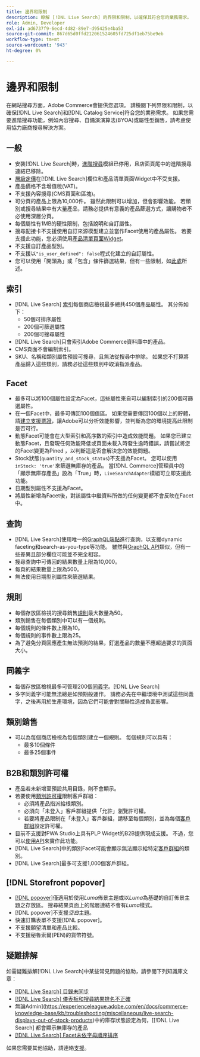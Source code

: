 ```yaml
---
title: 邊界和限制
description: 瞭解 [!DNL Live Search] 的界限和限制，以確保其符合您的業務需求。
role: Admin, Developer
exl-id: ad6737f9-6ecd-4d82-89e7-d95425e4ba53
source-git-commit: 867d65d0ffd212061524605fd725df1eb75be9eb
workflow-type: tm+mt
source-wordcount: '943'
ht-degree: 0%

---
```


# 邊界和限制

在網站搜尋方面，Adobe Commerce會提供您選項。 請檢閱下列界限和限制，以確保[!DNL Live Search]和[!DNL Catalog Service]符合您的業務需求。 如果您需要進階搜尋功能，例如內容搜尋、自備演演算法(BYOA)或屬性型銷售，請考慮使用協力廠商搜尋解決方案。

## 一般

- 安裝[!DNL Live Search]時，[進階搜尋](https://experienceleague.adobe.com/en/docs/commerce-admin/catalog/catalog/search/search)模組已停用，且店面頁尾中的進階搜尋連結已移除。
- [層級定價](https://experienceleague.adobe.com/en/docs/commerce-admin/catalog/products/pricing/product-price-tier)在[!DNL Live Search]欄位和產品清單頁面Widget中不受支援。
- 產品價格不含增值稅(VAT)。
- 不支援內容搜尋(CMS頁面和區塊)。
- 可分頁的產品上限為10,000件。 雖然此限制可以增加，但會影響效能。 若類別或搜尋結果中有大量產品，請務必提供有意義的產品篩選方式，讓購物者不必使用深層分頁。
- 每個屬性有1MB的硬性限制，包括說明和自訂屬性。
- 搜尋配接卡不支援使用自訂來源模型建立並當作Facet使用的產品屬性。 若要支援此功能，您必須使用[產品清單頁面Widget](plp-styling.md)。
- 不支援自訂產品型別。
- 不支援以`"is_user_defined": false`程式化建立的自訂屬性。
- 您可以使用「開頭為」或「包含」條件篩選結果，但有一些限制，如[此處](https://developer.adobe.com/commerce/services/graphql/live-search/product-search/#limitations)所述。

## 索引

- [!DNL Live Search] [索引](indexing.md)每個商店檢視最多總共450個產品屬性。 其分佈如下：
   - 50個可排序屬性
   - 200個可篩選屬性
   - 200個可搜尋屬性
- [!DNL Live Search]只會索引Adobe Commerce資料庫中的產品。
- CMS頁面不會編制索引。
- SKU、名稱和類別屬性預設可搜尋，且無法從搜尋中排除。 如果您不打算將產品歸入這些類別，請務必從這些類別中取消指派產品。

## Facet

- 最多可以將100個屬性設定為Facet，這些屬性來自可以編制索引的200個可篩選屬性。
- 在一個Facet中，最多可傳回100個值區。 如果您需要傳回100個以上的貯體，請[建立支援票證](https://experienceleague.adobe.com/en/docs/commerce-knowledge-base/kb/help-center-guide/magento-help-center-user-guide)，讓Adobe可以分析效能影響，並判斷為您的環境提高此限制是否可行。
- 動態Facet可能會在大型索引和高序數的索引中造成效能問題。 如果您已建立動態Facet，且發現任何效能降低或頁面未載入時發生逾時錯誤，請嘗試將您的Facet變更為Pined ，以判斷這是否會解決您的效能問題。
- Stock狀態(`quantity_and_stock_status`)不支援為Facet。 您可以使用`inStock: 'true'`來篩選無庫存的產品。 當[!DNL Commerce]管理員中的「顯示無庫存產品」設為「True」時，`LiveSearchAdapter`模組可立即支援此功能。
- 日期型別屬性不支援為Facet。
- 將屬性新增為Facet後，對該屬性中繼資料所做的任何變更都不會反映在Facet中。

## 查詢

- [!DNL Live Search]使用唯一的[GraphQL端點](https://developer.adobe.com/commerce/services/graphql/live-search/)進行查詢，以支援dynamic faceting和search-as-you-type等功能。 雖然與[GraphQL API](https://developer.adobe.com/commerce/webapi/graphql/)類似，但有一些差異且部分欄位可能並不完全相容。
- 搜尋查詢中可傳回的結果數量上限為10,000。
- 每頁的結果數量上限為500。
- 無法使用日期型別屬性來篩選結果。

## 規則

- 每個存放區檢視的搜尋銷售[規則](rules.md)最大數量為50。
- 類別銷售在每個類別中可以有一個規則。
- 每個規則的條件數上限為10。
- 每個規則的事件數上限為25。
- 為了避免分頁回應產生無法預測的結果，釘選產品的數量不應超過要求的頁面大小。

## 同義字

- 每個存放區檢視最多可管理200個[同義字](synonyms.md)。[!DNL Live Search]
- 多字同義字可能無法總是如預期般運作。 請務必先在中繼環境中測試這些同義字，之後再用於生產環境，因為它們可能會對關聯性造成負面影響。

## 類別銷售

- 可以為每個商店檢視為每個類別建立一個規則。 每個規則可以具有：
   - 最多10個條件
   - 最多25個事件

## B2B和類別許可權

- 產品若未新增至預設共用目錄，則不會顯示。
- 若要使用[類別許可權](https://experienceleague.adobe.com/en/docs/commerce-admin/catalog/categories/category-permissions)限制客戶群組：
   - 必須將產品指派給根類別。
   - 必須向「未登入」客戶群組提供「允許」瀏覽許可權。
   - 若要將產品限制在「未登入」客戶群組，請移至每個類別，並為每個[客戶群組](https://experienceleague.adobe.com/en/docs/commerce-admin/b2b/shared-catalogs/catalog-shared-manage)設定許可權。
- 目前不支援對PWA Studio上具有PLP Widget的B2B提供現成支援。 不過，您可以[使用API](install.md#pwa-support)來實作此功能。
- [!DNL Live Search]中的類別Facet可能會顯示無法顯示給特定[客戶群組](https://experienceleague.adobe.com/en/docs/commerce-admin/b2b/shared-catalogs/catalog-shared-manage)的類別。
- [!DNL Live Search]最多可支援1,000個客戶群組。

## [!DNL Storefront popover]

- [[!DNL popover]](storefront-popover.md)僅適用於使用&#x200B;*Luma*&#x200B;佈景主題或以&#x200B;*Luma*&#x200B;為基礎的自訂佈景主題之存放區。 搜尋結果頁面上的階層連結不會有&#x200B;*Luma*&#x200B;樣式。
- [!DNL popover]不支援&#x200B;*空白*&#x200B;主題。
- 快速訂購表單不支援[!DNL popover]。
- 不支援願望清單和產品比較。
- 不支援秘魯索爾(PEN)的貨幣符號。

## 疑難排解

如需疑難排解[!DNL Live Search]中某些常見問題的協助，請參閱下列知識庫文章：

- [[!DNL Live Search] 目錄未同步](https://experienceleague.adobe.com/en/docs/commerce-knowledge-base/kb/troubleshooting/miscellaneous/live-search-catalog-data-sync)
- [[!DNL Live Search] 儀表板和搜尋結果排名不正確](https://experienceleague.adobe.com/en/docs/commerce-knowledge-base/kb/troubleshooting/miscellaneous/live-search-dashboard-ranking-incorrect)
- 無論Admin](https://experienceleague.adobe.com/en/docs/commerce-knowledge-base/kb/troubleshooting/miscellaneous/live-search-displays-out-of-stock-products)中的庫存狀態設定為何，[[!DNL Live Search] 都會顯示無庫存的產品
- [[!DNL Live Search] Facet未依字母順序排序](https://experienceleague.adobe.com/en/docs/commerce-knowledge-base/kb/troubleshooting/miscellaneous/live-search-facets-not-sorted)

如果您需要其他協助，請連絡[支援](https://experienceleague.adobe.com/en/docs/commerce-knowledge-base/kb/help-center-guide/magento-help-center-user-guide)。
